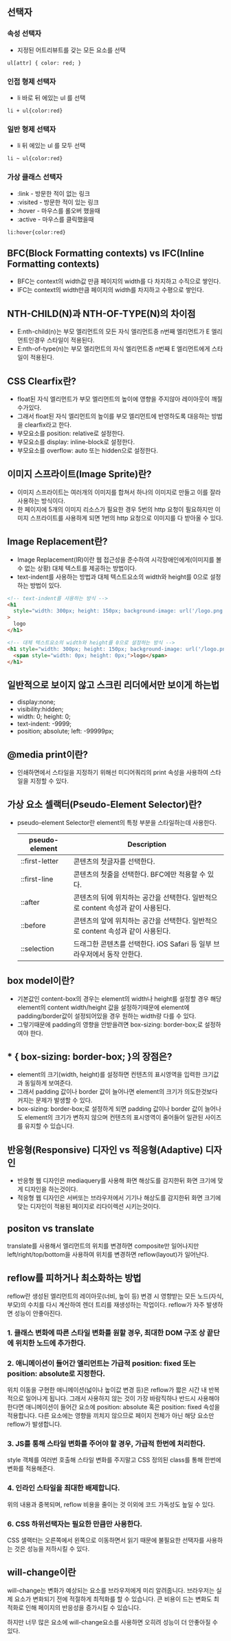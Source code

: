 ## 선택자

### 속성 선택자

- 지정된 어트리뷰트를 갖는 모든 요소를 선택

```
ul[attr] { color: red; }
```

### 인접 형제 선택자

- li 바로 뒤 에있는 ul 를 선택

```
li + ul{color:red}
```

### 일반 형제 선택자

- li 뒤 에있는 ul 를 모두 선택

```
li ~ ul{color:red}
```

### 가상 클래스 선택자

- :link - 방문한 적이 없는 링크
- :visited - 방문한 적이 있는 링크
- :hover - 마우스를 롤오버 했을때
- :active - 마우스를 클릭했을때

```
li:hover{color:red}
```

## BFC(Block Formatting contexts) vs IFC(Inline Formatting contexts)

- BFC는 context의 width값 만큼 페이지의 width를 다 차지하고 수직으로 쌓인다.
- IFC는 context의 width만큼 페이지의 width를 차지하고 수평으로 쌓인다.

## NTH-CHILD(N)과 NTH-OF-TYPE(N)의 차이점

- E:nth-child(n)는 부모 엘리먼트의 모든 자식 엘리먼트중 n번째 엘리먼트가 E 엘리먼트인경우 스타일이 적용된다.
- E:nth-of-type(n)는 부모 엘리먼트의 자식 엘리먼트중 n번째 E 엘리먼트에게 스타일이 적용된다.

## CSS Clearfix란?

- float된 자식 엘리먼트가 부모 엘리먼트의 높이에 영향을 주지않아 레이아웃이 깨질수가있다.
- 그래서 float된 자식 엘리먼트의 높이를 부모 엘리먼트에 반영하도록 대응하는 방법을 clearfix라고 한다.
- 부모요소를 position: relative로 설정한다.
- 부모요소를 display: inline-block로 설정한다.
- 부모요소를 overflow: auto 또는 hidden으로 설정한다.

## 이미지 스프라이트(Image Sprite)란?

- 이미지 스프라이트는 여러개의 이미지를 합쳐서 하나의 이미지로 만들고 이를 잘라 사용하는 방식이다.
- 한 페이지에 5개의 이미지 리소스가 필요한 경우 5번의 http 요청이 필요하지만 이미지 스프라이트를 사용하게 되면 1번의 http 요청으로 이미지를 다 받아올 수 있다.

## Image Replacement란?

- Image Replacement(IR)이란 웹 접근성을 준수하여 시각장애인에게(이미지를 볼 수 없는 상황) 대체 텍스트를 제공하는 방법이다.
- text-indent를 사용하는 방법과 대체 텍스트요소의 width와 height를 0으로 설정하는 방법이 있다.

```html
<!-- text-indent를 사용하는 방식 -->
<h1
  style="width: 300px; height: 150px; background-image: url('/logo.png'); text-indent: -9999;"
>
  logo
</h1>

<!-- 대체 텍스트요소의 width와 height를 0으로 설정하는 방식 -->
<h1 style="width: 300px; height: 150px; background-image: url('/logo.png');">
  <span style="width: 0px; height: 0px;">logo</span>
</h1>
```

## 일반적으로 보이지 않고 스크린 리더에서만 보이게 하는법

- display:none;
- visibility:hidden;
- width: 0; height: 0;
- text-indent: -9999;
- position; absolute; left: -99999px;

## @media print이란?

- 인쇄하면에서 스타일을 지정하기 위해선 미디어쿼리의 print 속성을 사용하여 스타일을 지정할 수 있다.

## 가상 요소 셀랙터(Pseudo-Element Selector)란?

- pseudo-element Selector란 element의 특정 부분을 스타일하는데 사용한다.

  | pseudo-element | Description                                                                      |
  | -------------- | -------------------------------------------------------------------------------- |
  | ::first-letter | 콘텐츠의 첫글자를 선택한다.                                                      |
  | ::first-line   | 콘텐츠의 첫줄을 선택한다. BFC에만 적용할 수 있다.                                |
  | ::after        | 콘텐츠의 뒤에 위치하는 공간을 선택한다. 일반적으로 content 속성과 같이 사용된다. |
  | ::before       | 콘텐츠의 앞에 위치하는 공간을 선택한다. 일반적으로 content 속성과 같이 사용된다. |
  | ::selection    | 드래그한 콘텐츠를 선택한다. iOS Safari 등 일부 브라우저에서 동작 안한다.         |

## box model이란?

- 기본값인 content-box의 경우는 element의 width나 height를 설정할 경우 해당 element의 content width/height 값을 설정하기때문에 element에 padding/border값이 설정되어있을 경우 원하는 width랑 다를 수 있다.
- 그렇기때문에 padding의 영향을 안받을려면 box-sizing: border-box;로 설정하여야 한다.

## \* { box-sizing: border-box; }의 장점은?

- element의 크기(width, height)를 설정하면 컨텐츠의 표시영역을 입력한 크기값과 동일하게 보여준다.
- 그래서 padding 값이나 border 값이 늘어나면 element의 크기가 의도한것보다 커지는 문제가 발생할 수 있다.
- box-sizing: border-box;로 설정하게 되면 padding 값이나 border 값이 늘어나도 element의 크기가 변하지 않으며 컨텐츠의 표시영역이 줄어들어 일관된 사이즈를 유지할 수 있습니다.

## 반응형(Responsive) 디자인 vs 적응형(Adaptive) 디자인

- 반응형 웹 디자인은 mediaquery를 사용해 화면 해상도를 감지한뒤 화면 크기에 맞게 디자인을 하는것이다.
- 적응형 웹 디자인은 서버또는 브라우저에서 기기나 해상도를 감지한뒤 화면 크기에 맞는 디자인이 적용된 페이지로 리다이렉션 시키는것이다.

## positon vs translate

translate를 사용해서 엘리먼트의 위치를 변경하면 composite만 일어나지만 left/right/top/bottom을 사용하여 위치를 변경하면 reflow(layout)가 일어난다.

## reflow를 피하거나 최소화하는 방법

reflow란 생성된 엘리먼트의 레이아웃(너비, 높이 등) 변경 시 영향받는 모든 노드(자식, 부모)의 수치를 다시 계산하여 렌더 트리를 재생성하는 작업이다.
reflow가 자주 발생하면 성능이 안좋아진다.

### 1. 클래스 변화에 따른 스타일 변화를 원할 경우, 최대한 DOM 구조 상 끝단에 위치한 노드에 추가한다.

### 2. 애니메이션이 들어간 엘리먼트는 가급적 position: fixed 또는 position: absolute로 지정한다.

위치 이동을 구현한 애니메이션(넓이나 높이값 변경 등)은 reflow가 짧은 시간 내 반복적으로 일어나게 됩니다. 그래서 사용하지 않는 것이 가장 바람직하나 반드시 사용해야 한다면 애니메이션이 들어간 요소에 position: absolute 혹은 position: fixed 속성을 적용합니다. 다른 요소에는 영향을 끼치지 않으므로 페이지 전체가 아닌 해당 요소만 reflow가 발생합니다.

### 3. JS를 통해 스타일 변화를 주어야 할 경우, 가급적 한번에 처리한다.

style 객체를 여러번 호출해 스타일 변화를 주지말고 CSS 정의된 class를 통해 한번에 변화를 적용해준다.

### 4. 인라인 스타일을 최대한 배제합니다.

위의 내용과 중복되며, reflow 비용을 줄이는 것 이외에 코드 가독성도 높일 수 있다.

### 6. CSS 하위선택자는 필요한 만큼만 사용한다.

CSS 샐랙터는 오른쪽에서 왼쪽으로 이동하면서 읽기 때문에 불필요한 선택자를 사용하는 것은 성능을 저하시킬 수 있다.

## will-change이란

will-change는 변화가 예상되는 요소를 브라우저에게 미리 알려줍니다. 브라우저는 실제 요소가 변화되기 전에 적절하게 최적화를 할 수 있습니다. 큰 비용이 드는 변화도 최적화로 인해 페이지의 반응성을 증가시킬 수 있습니다.

하지만 너무 많은 요소에 will-change요소를 사용하면 오히려 성능이 더 안좋아질 수 있다.
